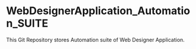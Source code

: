 # WebDesignerApplication_Automation_SUITE
This Git Repository stores Automation suite of Web Designer Application.
